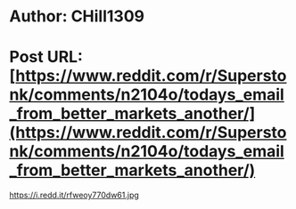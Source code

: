 # Author: CHill1309
# Post URL: [https://www.reddit.com/r/Superstonk/comments/n2104o/todays_email_from_better_markets_another/](https://www.reddit.com/r/Superstonk/comments/n2104o/todays_email_from_better_markets_another/)


https://i.redd.it/rfweoy770dw61.jpg